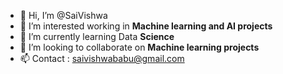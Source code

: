 - 👋 Hi, I’m @SaiVishwa
- 👀 I’m interested working in **Machine learning and AI projects**
- 🌱 I’m currently learning Data **Science**
- 💞️ I’m looking to collaborate on **Machine learning projects**
- 📫 Contact : saivishwababu@gmail.com 

<!---
SaiVishwa021/SaiVishwa021 is a ✨ special ✨ repository because its `README.md` (this file) appears on your GitHub profile.
You can click the Preview link to take a look at your changes.
--->
